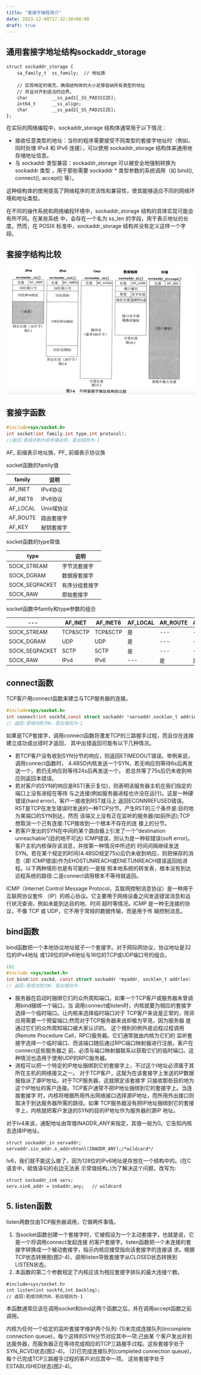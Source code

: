 ```yaml
---
title: "套接字编程简介"
date: 2023-12-08T17:32:28+08:00
draft: true
---
```


## 通用套接字地址结构sockaddr_storage
```
struct sockaddr_storage {
    sa_family_t  ss_family;  // 地址族

    // 实现特定的填充，确保结构体的大小足够容纳所有类型的地址
    // 并且对齐到适当的边界。
    char         __ss_pad1[_SS_PAD1SIZE];
    int64_t      __ss_align;
    char         __ss_pad2[_SS_PAD2SIZE];
};
```
在实际的网络编程中，sockaddr_storage 结构体通常用于以下情况：
- 接收任意类型的地址：当你的程序需要接受不同类型的套接字地址时（例如，同时处理 IPv4 
和 IPv6 连接），可以使用 sockaddr_storage 结构体来通用地存储地址信息。
- 与 sockaddr 类型兼容：sockaddr_storage 可以被安全地强制转换为 sockaddr 类型
，用于那些需要 sockaddr * 类型参数的系统调用（如 bind(), connect(), accept() 等）。

这种结构体的使用提高了网络程序的灵活性和兼容性，使其能够适应不同的网络环境和地址类型。

在不同的操作系统和网络编程环境中，sockaddr_storage 结构的具体实现可能会有所不同。在某些系统
中，会存在一个名为 ss_len 的字段，用于表示地址的长度。然而，在 POSIX 标准中，sockaddr_storage 
结构并没有定义这样一个字段。

## 套接字结构比较
![](https://raw.githubusercontent.com/lsill/gitLink/main/document/photo/note/unix/socket_struct_com.jpg)


## 套接字函数
```c
#include<sys/socket.h>
int socket(int family,int type,int protocol);
//返回:若成功則为非负描达符，若出钱则为-1
```
AF_ 前缀表示地址族，PF_ 前缀表示协议族

socket函数的family值

| family   | 说明      |
|----------|---------|
| AF_INET  | IPv4协议  |
| AF_INET6 | IPv6协议  |
| AF_LOCAL | Unix域协议 |
| AF_ROUTE | 路由套接字   |
| AF_KEY   | 秘钥套接字   |

socket函数的type常值

| type           | 说明      |
|----------------|---------|
| SOCK_STREAM    | 字节流套接字  |
| SOCK_DGRAM     | 数据报套接字  |
| SOCK_SEQPACKET | 有序分组套接字 |
| SOCK_RAW       | 原始套接字   |

socket函数中family和type参数的组合

| ---            | AF_INET  | AF_INET6 | AF_LOCAL | AR_ROUTE | AF_KEY |
|----------------|----------|----------|----------|----------|--------|
| SOCK_STREAM    | TCP&SCTP | TCP&SCTP | 是        | ---      | ---    |
| SOCK_DGRAM     | UDP      | UDP      | 是        | ---      | ---    |
| SOCK_SEQPACKET | SCTP     | SCTP     | 是        | ---      | ---    |
| SOCK_RAW       | IPv4     | IPv6     | ---      | 是        | 是      |


## connect函数
TCP客户用connect函数来建立与TCP服务器的连接。
```c
#include<sys/socket.h>
int connect(int sockfd,const struct sockaddr *servaddr,socklen_t addrien);
// 返回:若成功則为0。若出错则为-1
```
如果是TCP套接字，调用connect函数将激发TCP的三路握手过程，而且仅在连接建立成功或出错时才返回，
其中出错返回可能有以下几种情况。
- 若TCP客户没有收到SYN分节的响应，则返回ETIMEDOUT错误。举例来说，调用connect函数时，
  4.4BSD内核发送一个SYN，若无响应则等待6s后再发送一个，若仍无响应则等待24s后再发送一个。
  若总共等了75s后仍末收到响应则返回本错误。
- 若对客户的SYN的响应是RST(表示复位)，则表明该服务器主机在我们指定的端口上没有进程在等待
与之连接(例如服务器进程也许没在运行)。这是一种硬错误(hard error)，客户一接收到RST就马上
返回ECONNREFUSED错误。
RST是TCP在发生错误时发送的一种TCP分节。产生RST的三个条件是:目的地为某端口的SYN到达，然而
该端又上没有正在监听的服务器(如前所述);TCP想取消一个己有连接:TCP接收到一个根本不存在的连
接上的分节。
- 若客户发出的SYN在中间的某个路由器上引发了一个“destination unreachable”(目的地不可达)
ICMP错误，则认为是一种软错误(soft error)。客户主机内核保存该消息，并按第一种情况中所述的
时间间隔继续发送SYN。若在某个规定的时间(4.4BSD规定75s)后仍未收到响应，则把保存的消息〈即
ICMP错误)作为EHOSTUNREACH或ENETUNREACH错误返回给进程。以下两种情形也是有可能的:一是按
照本地系统的转发表，根本没有到达远程系统的路径:二是connect调用根本不等待就返回。

ICMP（Internet Control Message Protocol，互联网控制消息协议）是一种用于互联网协议套件
（IP）的核心协议。它主要用于网络设备之间发送错误消息和运行状况查询，例如未能到达目的地、时间
超时等情况。ICMP 是一种无连接的协议，不像 TCP 或 UDP，它不用于常规的数据传输，而是用于传
输控制消息。

## bind函数
bind函数把一个本地协议地址赋子一个套接字。对于网际网协议，协议地址是32位的IPv4地址
或128位的IPv6地址与16位的TCP或UDP端口号的组合。
```c
(01
#include <sys/socket.h>
int bind(int sockd, const struct sockaddr *myaddr, socklen_t addrlen) ; 
// 返回:若成功则为0，若出错则为-
```

- 服务器在启动时捆绑它们的众所周知端口。如果一个TCP客户或服务器未曾调用bind捆绑一个端口，当
调用connect或listen时，内核就要为相应的套接字选择一个临时端口。让内核来选择临时端口对于
TCP客户来说是正常的，除非应用需要一个预留端口;然而对于TCP服务器来说却极为罕見，因为服务器
是通过它们的众所周知端口被大家认识的。
这个規則的例外是远程过程调用(Remote Procedure Call，RPC)服务器。它们通常就由内核为它们的
监听套接字选择一个临时端口、而该端口随后通过RPC端口映射器进行注册。客户在connect这些服务器之
前，必须与端口映射器联系以获取它们的临时端口。这种情況也造用于使用UDP的RPC服务器。
- 进程可以把一个特定的IP地址捆绑到它的套接字上，不过这个I地址必须属于其所在主机的网络接又之一。
对于TCP客户，这就为在该套接字上发送的IP数据报指派了源IP地址。对于TCP服务器，这就限定该套接字
只接收那些目的地为这个IP地址的客户连接。TCP客户通常不把IP地址捆绑到它的套接字上。当连接套接字
时，内核将根据所用外出网络接口选择源IP地址，而所用外出接口则取决于到达服务器所需的路径。如果
TCP服务器没有把IP地址捆绑到它的套接字上，内核就把客户发送的SYN的目的IP地址作为服务器的源IP
地址。

对于Iv4来说，通配地址由常值INADDR_ANY来指定，其值一般为0。它告知内核去选择IP地址。
```
struct sockaddr_in servaddr;
servaddr.sin_addr.s_addr=htonl(INADDR_ANY);/*wildcard*/
```
Iv6，我们就不能这么做了，因为128位的IPv6地址是存放在一个结构中的。(在C语言中，赋值语句的右边无法表
示常值结构。)为了解决这个问题，改写为:
```
struct sockaddr_in6 serv;
serv.sin6_addr = in6addr_any;   // wildcard
```

## 5. listen函数
listen两数仅由TCP服务器调用，它做两件事情。

1. 当socket函数创建一个套接字时，它被假设为一个主动套接字，也就是说，它是一个将调用connect发起连接
的客户套接字。listen函数把一个未连接的套接字转换成一个被动套接字，指示内核应接受指向该套接字的连接请
求。根据TCP状态转换图(图2-4)，调用listen导致套接字从CLOSED状态转换到LISTEN状态。
2. 本函数的第二个参数规定了内核应该为相应套接字排队的最大连接个数。

```
#include<sys/socket.h>
int listen(int sockfd,int backlog);
// 返回:若成功則为0，若出错则为-1
```
本函数通常应该在调用socket和bind这两个函数之后，并在调用accept函数之前调用。

内核为任何一个给定的监听套接字维护两个队列:
(1)未完成连接队列(incomplete connection queue)，每个这样的SYN分节对应其中一项:己由某
个客户发出并到达服务器，而服务器正在等待完成相应的TCP三路握手过程。这些套接宇处于SYN_RCVD状态(图2-4)。
(2)已完成连接队列(completed connection queue)，每个已完成TCP三路握手过程的客戶对应其中一项。
这些套接字处于ESTABLISHED状态(图2-4)。









